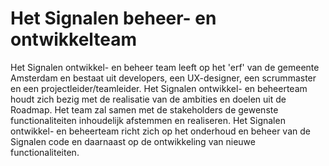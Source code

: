 # Het Signalen beheer- en ontwikkelteam

Het Signalen ontwikkel- en beheer team leeft op het 'erf' van de gemeente Amsterdam en bestaat uit developers, een UX-designer, een scrummaster en een projectleider/teamleider. Het Signalen ontwikkel- en beheerteam houdt zich bezig met de realisatie van de ambities en doelen uit de Roadmap. Het team zal samen met de stakeholders de gewenste functionaliteiten inhoudelijk afstemmen en realiseren. Het Signalen ontwikkel- en beheerteam richt zich op het onderhoud en beheer van de Signalen code en daarnaast op de ontwikkeling van nieuwe functionaliteiten.

